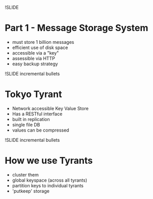 !SLIDE

# Part 1 - Message Storage System #

* must store 1 billion messages
* efficient use of disk space
* accessible via a "key"
* assessible via HTTP
* easy backup strategy

!SLIDE incremental bullets

# Tokyo Tyrant #

* Network accessible Key Value Store
* Has a RESTful interface
* built in replication 
* single file DB
* values can be compressed

!SLIDE incremental bullets

# How we use Tyrants #

* cluster them
* global keyspace (across all tyrants)
* partition keys to individual tyrants
* 'putkeep' storage
